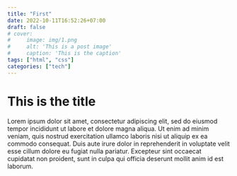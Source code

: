 ```yaml
---
title: "First"
date: 2022-10-11T16:52:26+07:00
draft: false
# cover:
#     image: img/1.png
#     alt: 'This is a post image'
#     caption: 'This is the caption'
tags: ["html", "css"]
categories: ["tech"]
---
```


# This is the title
Lorem ipsum dolor sit amet, consectetur adipiscing elit, sed do eiusmod tempor incididunt ut labore et dolore magna aliqua. Ut enim ad minim veniam, quis nostrud exercitation ullamco laboris nisi ut aliquip ex ea commodo consequat. Duis aute irure dolor in reprehenderit in voluptate velit esse cillum dolore eu fugiat nulla pariatur. Excepteur sint occaecat cupidatat non proident, sunt in culpa qui officia deserunt mollit anim id est laborum.